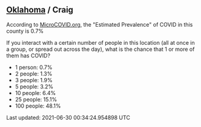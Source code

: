 
## [Oklahoma](/united-states/oklahoma) / Craig

According to [MicroCOVID.org](http://microcovid.org),
the "Estimated Prevalence" of COVID in this county is 0.7%

If you interact with a certain number of people in this location
(all at once in a group, or spread out across the day), what is the chance that
1 or more of them has COVID?

- 1 person: 0.7%
- 2 people: 1.3%
- 3 people: 1.9%
- 5 people: 3.2%
- 10 people: 6.4%
- 25 people: 15.1%
- 100 people: 48.1%

Last updated: 2021-06-30 00:34:24.954898 UTC
